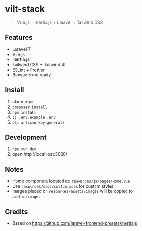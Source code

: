 # vilt-stack
> Vue.js + Inertia.js + Laravel + Tailwind CSS

## Features
* Laravel 7
* Vue.js
* Inertia.js
* Tailwind CSS + Tailwind UI
* ESLint + Prettier
* Browsersync ready

## Install
1. clone repo
2. `composer install`
3. `npm install`
4. `cp .env.example .env`
5. `php artisan key:generate`

## Development
1. `npm run dev`
2. open http://localhost:3000/

## Notes
* Home component located at: `resources/js/pages/Home.vue`
* Use `resources/sass/custom.scss` for custom styles
* Images placed on `resources/assets/images` will be copied to `public/images`

## Credits
* Based on https://github.com/laravel-frontend-presets/inertiajs